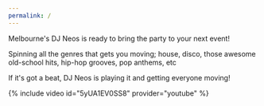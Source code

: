 ```yaml
---
permalink: /
---
```


Melbourne's DJ Neos is ready to bring the party to your next event!

Spinning all the genres that gets you moving; house, disco, those awesome old-school hits, hip-hop grooves, pop anthems, etc

If it's got a beat, DJ Neos is playing it and getting everyone moving!

{% include video id="5yUA1EV0SS8" provider="youtube" %}
